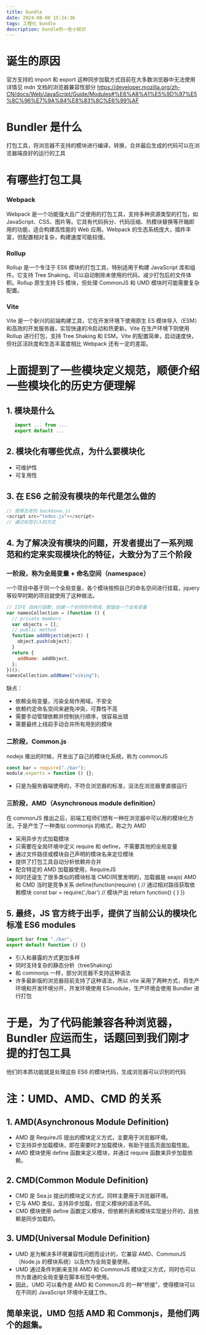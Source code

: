 ```yaml
---
title: bundle
date: 2024-08-08 15:24:36
tags: 工程化 bundle
description: bundle的一些小知识
---
```


# 诞生的原因

官方支持的 import 和 export 这种同步加载方式目前在大多数浏览器中无法使用
详情见 mdn 文档的浏览器兼容性部分
https://developer.mozilla.org/zh-CN/docs/Web/JavaScript/Guide/Modules#%E6%A8%A1%E5%9D%97%E5%8C%96%E7%9A%84%E8%83%8C%E6%99%AF

# Bundler 是什么

打包工具，将浏览器不支持的模块进行编译，转换，合并最后生成的代码可以在浏览器端良好的运行的工具

# 有哪些打包工具

### Webpack

Webpack 是一个功能强大且广泛使用的打包工具，支持多种资源类型的打包，如 JavaScript、CSS、图片等。它具有代码拆分、代码压缩、热模块替换等开箱即用的功能，适合构建高性能的 Web 应用。Webpack 的生态系统庞大，插件丰富，但配置相对复杂，构建速度可能较慢。

### Rollup

Rollup 是一个专注于 ES6 模块的打包工具，特别适用于构建 JavaScript 库和组件。它支持 Tree Shaking，可以自动剔除未使用的代码，减少打包后的文件体积。Rollup 原生支持 ES 模块，但处理 CommonJS 和 UMD 模块时可能需要复杂配置。

### Vite

Vite 是一个新兴的前端构建工具，它在开发环境下使用原生 ES 模块导入（ESM）和高效的开发服务器，实现快速的冷启动和热更新。Vite 在生产环境下则使用 Rollup 进行打包，支持 Tree Shaking 和 ESM。Vite 的配置简单，启动速度快，但社区活跃度和生态丰富度相比 Webpack 还有一定的差距。

# 上面提到了一些模块定义规范，顺便介绍一些模块化的历史方便理解

## 1. 模块是什么

```javascript
   import ... from ...
   export default ...
```

## 2. 模块化有哪些优点，为什么要模块化

- 可维护性
- 可复用性

## 3. 在 ES6 之前没有模块的年代是怎么做的

```javascript
// 使用古老的 backbone.js
<script src="todos.js"></script>
// 通过标签引入的方式
```

## 4. 为了解决没有模块的问题，开发者提出了一系列规范和约定来实现模块化的特征，大致分为了三个阶段

### 一阶段，称为全局变量 + 命名空间（namespace）

一个项目中基于同一个全局变量，各个模块按照自己的命名空间进行挂载，jquery 等较早时期的项目就使用了这种做法。

```javascript
// IIFE 自执行函数，创建一个封闭的作用域，赋值给一个全局变量
var namesCollection = (function () {
  // private members
  var objects = [];
  // public method
  function addObject(object) {
    object.push(object);
  }
  return {
    addName: addObject,
  };
})();
namesCollection.addName("viking");
```

缺点：

- 依赖全局变量，污染全局作用域，不安全
- 依赖约定命名空间来避免冲突，可靠性不高
- 需要手动管理依赖并控制执行顺序，很容易出错
- 需要最终上线前手动合并所有用到的模块

### 二阶段，Common.js

nodejs 推出的时候，开发出了自己的模块化系统，称为 commonJS

```javascript
const bar = require("./bar");
module.exports = function () {};
```

- 只是为服务器端使用的，不符合浏览器的标准，没法在浏览器里直接运行

### 三阶段，AMD（Asynchronous module definition）

在 commonJS 推出之后，前端工程师们想有一种在浏览器中可以用的模块化方法，于是产生了一种类似 commonjs 的格式，称之为 AMD

- 采用异步方式加载模块
- 只需要在全局环境中定义 require 和 define，不需要其他的全局变量
- 通过文件路径或模块自己声明的模块名来定位模块
- 提供了打包工具自动分析依赖并合并
- 配合特定的 AMD 加载器使用，RequireJS
- 同时还诞生了很多类似的模块标准 CMD(阿里发明的，加载器是 seajs)
  AMD 和 CMD 当时是竞争关系
  define(function(require) {
  // 通过相对路径获取依赖模块
  const bar = require('./bar')
  // 模块产出
  return function() {
  }
  })

## 5. 最终，JS 官方终于出手，提供了当前公认的模块化标准 ES6 modules

```javascript
import bar from "./bar";
export default function () {}
```

- 引入和暴露的方式更加多样
- 同时支持复杂的静态分析（treeShaking）
- 和 commonjs 一样，部分浏览器不支持这种语法
- 许多最新版的浏览器目前支持了这种语法，所以 vite 采用了两种方式，将生产环境和开发环境分开，开发环境使用 ESmodule，生产环境会使用 Bundler 进行打包

# 于是，为了代码能兼容各种浏览器，Bundler 应运而生，话题回到我们刚才提的打包工具

他们的本质功能就是处理这些 ES6 的模块代码，生成浏览器可以识别的代码

# 注：UMD、AMD、CMD 的关系

## 1. AMD(Asynchronous Module Definition)

- AMD 是 RequireJS 提出的模块定义方式，主要用于浏览器环境。
- 它支持异步加载模块，即在需要时才加载模块，有助于提高页面加载性能。
- AMD 模块使用 define 函数来定义模块，并通过 require 函数来异步加载依赖。

## 2. CMD(Common Module Definition)

- CMD 是 Sea.js 提出的模块定义方式，同样主要用于浏览器环境。
- 它与 AMD 类似，支持异步加载，但定义模块的语法不同。
- CMD 模块使用 define 函数定义模块，但依赖列表和模块实现是分开的，且依赖是同步加载的。

## 3. UMD(Universal Module Definition)

- UMD 是为解决多环境兼容性问题而设计的，它兼容 AMD、CommonJS（Node.js 的模块系统）以及作为全局变量使用。
- UMD 通过条件判断来支持 AMD 和 CommonJS 模块定义方式，同时也可以作为普通的全局变量在脚本标签中使用。
- 因此，UMD 可以看作是 AMD 和 CommonJS 的一种“桥接”，使得模块可以在不同的 JavaScript 环境中无缝工作。

## 简单来说，UMD 包括 AMD 和 Commonjs，是他们两个的超集。
